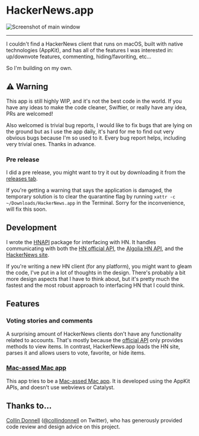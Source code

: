 #  HackerNews.app

![Screenshot of main window](https://user-images.githubusercontent.com/37990858/110665546-d2ee0f00-820b-11eb-86f2-290395bcd2ba.png)

---

I couldn't find a HackerNews client that runs on macOS, built with native technologies (AppKit), and has all of the
features I was interested in: up/downvote features, commenting, hiding/favoriting, etc...

So I'm building on my own. 

## ⚠️ Warning

This app is still highly WIP, and it's not the best code in the world.
If you have any ideas to make the code cleaner, Swiftier, or really have any idea, PRs are welcomed!

Also welcomed is trivial bug reports, I would like to fix bugs that are lying on the ground but
as I use the app daily, it's hard for me to find out very obvious bugs because I'm so used to it.
Every bug report helps, including very trivial ones. Thanks in advance.

### Pre release

I did a pre release, you might want to try it out by downloading it from the
[releases tab](https://github.com/goranmoomin/HackerNews/releases).

If you're getting a warning that says the application is damaged, the temporary solution is to clear the quarantine flag
by running `xattr -c ~/Downloads/HackerNews.app` in the Terminal. Sorry for the inconvenience, will fix this soon.

## Development

I wrote the [HNAPI](https://github.com/goranmoomin/HNAPI) package for interfacing with HN. It handles
communicating with both the [HN official API](https://github.com/HackerNews/API), the
[Algolia HN API](https://hn.algolia.com/api), and the [HackerNews site](https://news.ycombinator.com).

If you're writing a new HN client (for any platform), you might want to gleam the code, I've put in a lot of thoughts in
the design. There's probably a bit more design aspects that I have to think about, but it's pretty much the fastest and 
the most robust approach to interfacing HN that I could think.

## Features

### Voting stories and comments

A surprising amount of HackerNews clients don't have any functionality related to accounts.
That's mostly because the [official API](https://github.com/HackerNews/API) only provides methods to view items.
In contrast, HackerNews.app loads the HN site, parses it and allows users to vote, favorite, or hide items.

### [Mac-assed Mac app](https://inessential.com/2020/03/19/proxyman)

This app tries to be a [Mac-assed Mac app](https://inessential.com/2020/03/19/proxyman).
It is developed using the AppKit APIs, and doesn't use webviews or Catalyst.

## Thanks to...

[Collin Donnell](https://keyandnib.com) ([@collindonnell](https://twitter.com/collindonnell) on Twitter),
who has generously provided code review and design advice on this project.
